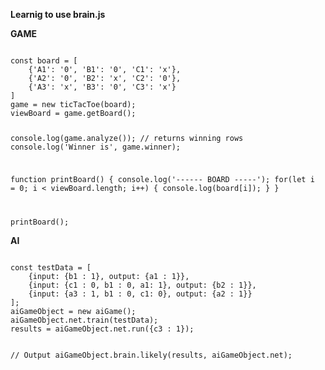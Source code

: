 **Learnig to use brain.js**

**GAME**

<code>
const board = [
    {'A1': '0', 'B1': '0', 'C1': 'x'},
    {'A2': '0', 'B2': 'x', 'C2': '0'},
    {'A3': 'x', 'B3': '0', 'C3': 'x'}
]
game = new ticTacToe(board);
viewBoard = game.getBoard();

console.log(game.analyze()); // returns winning rows
console.log('Winner is', game.winner);

function printBoard()
{
    console.log('------ BOARD -----');
    for(let i = 0; i < viewBoard.length; i++) {
        console.log(board[i]);
    }
}

printBoard();
</code>

**AI**

<code>
const testData = [
    {input: {b1 : 1}, output: {a1 : 1}},
    {input: {c1 : 0, b1 : 0, a1: 1}, output: {b2 : 1}},
    {input: {a3 : 1, b1 : 0, c1: 0}, output: {a2 : 1}}
];
aiGameObject = new aiGame();
aiGameObject.net.train(testData);
results = aiGameObject.net.run({c3 : 1});

// Output
aiGameObject.brain.likely(results, aiGameObject.net);
</code>